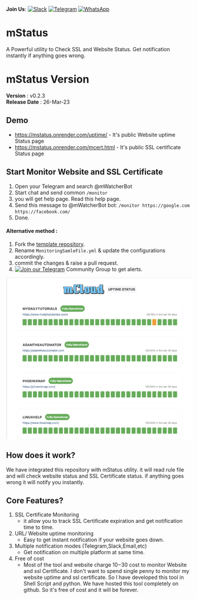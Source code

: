 
**Join Us**: [![Slack](https://img.shields.io/badge/Slack-4A154B?style=for-the-badge&logo=slack&logoColor=white)](https://harrythedevopsguy.slack.com)  [![Telegram](https://img.shields.io/badge/Telegram-2CA5E0?style=for-the-badge&logo=telegram&logoColor=white)](https://t.me/TheDevOpsProfessionals)  [![WhatsApp](https://img.shields.io/badge/WhatsApp-25D366?style=for-the-badge&logo=whatsapp&logoColor=white)](https://chat.whatsapp.com/Go0FgwQs9GtKp6js2l6RTG)

# mStatus
A Powerful utility to Check SSL and Website Status. Get notification instantly if anything goes wrong.


# mStatus Version
 **Version**        : v0.2.3 <br>
 **Release Date**   : 26-Mar-23 <br>


## Demo

- https://mstatus.onrender.com/uptime/ - It's public Website uptime Status page
- https://mstatus.onrender.com/mcert.html - It's public SSL certificate Status page

## Start Monitor Website and SSL Certificate
1. Open your Telegram and search @mWatcherBot
2. Start chat and send common `/monitor`
3. you will get help page. Read this help page.
4. Send this message to @mWatcherBot bot: `/monitor https://google.com https://facebook.com/`
5. Done. 

#### Alternative method :

1. Fork the [template repository](https://github.com/HarryTheDevOpsGuy/mStatus).
2. Rename `MonitoringSamleFile.yml` & update the configurations accordingly.
3. commit the changes & raise a pull request.
4. [![Join our Telegram](https://img.shields.io/badge/Telegram-2CA5E0?style=for-the-badge&logo=telegram&logoColor=white)](https://t.me/mCloudUptime) Community Group to get alerts.

![image](https://github.com/HarryTheDevOpsGuy/mStatus/raw/master/assets/Website-status.png)

## How does it work?

We have integrated this repository with mStatus utility. it will read rule file and will check website status and SSL Certificate status. if anything goes wrong it will notify you instantly.

## Core Features?
1. SSL Certificate Monitoring
    - it allow you to track SSL Certificate expiration and get notification time to time.
2. URL/ Website uptime monitoring
    - Easy to get instant notification if your website goes down.  
3. Multiple notification modes (Telegram,Slack,Email,etc)
    - Get notification on multiple platform at same time.  
4. Free of cost
    - Most of the tool and website charge $10-$30 cost to monitor Website and ssl Certificate. I don't want to spend single penny to monitor my website uptime and ssl certificate. So I have developed this tool in Shell Script and python. We have hosted this tool completely on github. So it's free of cost and it will be forever.
